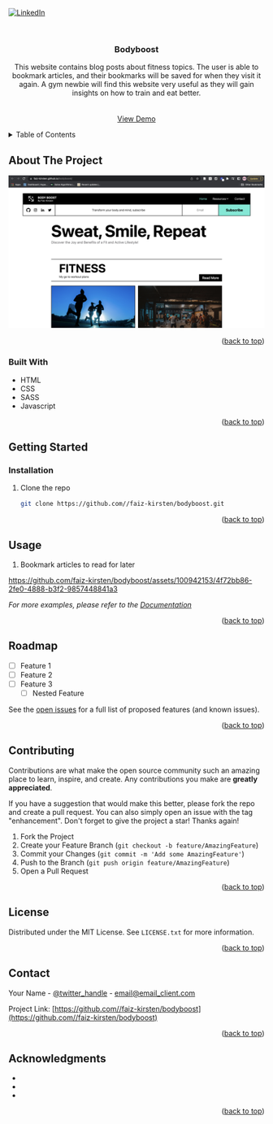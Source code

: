 <!-- Improved compatibility of back to top link: See: https://github.com/othneildrew/Best-README-Template/pull/73 -->

<a name="readme-top"></a>

<!--
*** Thanks for checking out the Best-README-Template. If you have a suggestion
*** that would make this better, please fork the repo and create a pull request
*** or simply open an issue with the tag "enhancement".
*** Don't forget to give the project a star!
*** Thanks again! Now go create something AMAZING! :D
-->

<!-- PROJECT SHIELDS -->
<!--
*** I'm using markdown "reference style" links for readability.
*** Reference links are enclosed in brackets [ ] instead of parentheses ( ).
*** See the bottom of this document for the declaration of the reference variables
*** for contributors-url, forks-url, etc. This is an optional, concise syntax you may use.
*** https://www.markdownguide.org/basic-syntax/#reference-style-links
-->

[![LinkedIn][linkedin-shield]][linkedin-url]

<!-- PROJECT LOGO -->
<br />
<div align="center">
<h3 align="center">Bodyboost</h3>

  <p align="center">
    This website contains blog posts about fitness topics. The user is able to bookmark articles, and their bookmarks will be saved for when they visit it again. A gym newbie will find this website very useful as they will gain insights on how to train and eat better.
    <br />
    <br />
    <br />
    <a href="https://faiz-kirsten.github.io/bodyboost/">View Demo</a>
  </p>
</div>

<!-- TABLE OF CONTENTS -->
<details>
  <summary>Table of Contents</summary>
  <ol>
    <li>
      <a href="#about-the-project">About The Project</a>
      <ul>
        <li><a href="#built-with">Built With</a></li>
      </ul>
    </li>
    <li>
      <a href="#getting-started">Getting Started</a>
      <ul>
        <li><a href="#prerequisites">Prerequisites</a></li>
        <li><a href="#installation">Installation</a></li>
      </ul>
    </li>
    <li><a href="#usage">Usage</a></li>
    <li><a href="#roadmap">Roadmap</a></li>
    <li><a href="#contributing">Contributing</a></li>
    <li><a href="#license">License</a></li>
    <li><a href="#contact">Contact</a></li>
    <li><a href="#acknowledgments">Acknowledgments</a></li>
  </ol>
</details>

<!-- ABOUT THE PROJECT -->

## About The Project

[![Bodyboost Screen Shot][product-screenshot]](https://faiz-kirsten.github.io/bodyboost/)

<!-- Here's a blank template to get started: To avoid retyping too much info. Do a search and replace with your text editor for the following: `/faiz-kirsten`, `bodyboost`, `twitter_handle`, `linkedin_username`, `email_client`, `email`, `project_title`, `project_description` -->

<p align="right">(<a href="#readme-top">back to top</a>)</p>

### Built With

-   HTML
-   CSS
-   SASS
-   Javascript

<p align="right">(<a href="#readme-top">back to top</a>)</p>

<!-- GETTING STARTED -->

## Getting Started

### Installation

1. Clone the repo
    ```sh
    git clone https://github.com//faiz-kirsten/bodyboost.git
    ```

<p align="right">(<a href="#readme-top">back to top</a>)</p>

<!-- USAGE EXAMPLES -->

## Usage

1. Bookmark articles to read for later

https://github.com/faiz-kirsten/bodyboost/assets/100942153/4f72bb86-2fe0-4888-b3f2-9857448841a3



_For more examples, please refer to the [Documentation](https://example.com)_

<p align="right">(<a href="#readme-top">back to top</a>)</p>

<!-- ROADMAP -->

## Roadmap

-   [ ] Feature 1
-   [ ] Feature 2
-   [ ] Feature 3
    -   [ ] Nested Feature

See the [open issues](https://github.com//faiz-kirsten/bodyboost/issues) for a full list of proposed features (and known issues).

<p align="right">(<a href="#readme-top">back to top</a>)</p>

<!-- CONTRIBUTING -->

## Contributing

Contributions are what make the open source community such an amazing place to learn, inspire, and create. Any contributions you make are **greatly appreciated**.

If you have a suggestion that would make this better, please fork the repo and create a pull request. You can also simply open an issue with the tag "enhancement".
Don't forget to give the project a star! Thanks again!

1. Fork the Project
2. Create your Feature Branch (`git checkout -b feature/AmazingFeature`)
3. Commit your Changes (`git commit -m 'Add some AmazingFeature'`)
4. Push to the Branch (`git push origin feature/AmazingFeature`)
5. Open a Pull Request

<p align="right">(<a href="#readme-top">back to top</a>)</p>

<!-- LICENSE -->

## License

Distributed under the MIT License. See `LICENSE.txt` for more information.

<p align="right">(<a href="#readme-top">back to top</a>)</p>

<!-- CONTACT -->

## Contact

Your Name - [@twitter_handle](https://twitter.com/twitter_handle) - email@email_client.com

Project Link: [https://github.com//faiz-kirsten/bodyboost](https://github.com//faiz-kirsten/bodyboost)

<p align="right">(<a href="#readme-top">back to top</a>)</p>

<!-- ACKNOWLEDGMENTS -->

## Acknowledgments

-   []()
-   []()
-   []()

<p align="right">(<a href="#readme-top">back to top</a>)</p>

<!-- MARKDOWN LINKS & IMAGES -->
<!-- https://www.markdownguide.org/basic-syntax/#reference-style-links -->

[contributors-shield]: https://img.shields.io/github/contributors//faiz-kirsten/bodyboost.svg?style=for-the-badge
[contributors-url]: https://github.com//faiz-kirsten/bodyboost/graphs/contributors
[forks-shield]: https://img.shields.io/github/forks//faiz-kirsten/bodyboost.svg?style=for-the-badge
[forks-url]: https://github.com//faiz-kirsten/bodyboost/network/members
[stars-shield]: https://img.shields.io/github/stars//faiz-kirsten/bodyboost.svg?style=for-the-badge
[stars-url]: https://github.com//faiz-kirsten/bodyboost/stargazers
[issues-shield]: https://img.shields.io/github/issues//faiz-kirsten/bodyboost.svg?style=for-the-badge
[issues-url]: https://github.com//faiz-kirsten/bodyboost/issues
[license-shield]: https://img.shields.io/github/license//faiz-kirsten/bodyboost.svg?style=for-the-badge
[license-url]: https://github.com//faiz-kirsten/bodyboost/blob/master/LICENSE.txt
[linkedin-shield]: https://img.shields.io/badge/-LinkedIn-black.svg?style=for-the-badge&logo=linkedin&colorB=555
[linkedin-url]: https://linkedin.com/in/faiz-kirsten-8547a625b
[product-screenshot]: deployed-website/Screenshot%202023-06-20%20at%2010.41.42.png
[Next.js]: https://img.shields.io/badge/next.js-000000?style=for-the-badge&logo=nextdotjs&logoColor=white
[Next-url]: https://nextjs.org/
[React.js]: https://img.shields.io/badge/React-20232A?style=for-the-badge&logo=react&logoColor=61DAFB
[React-url]: https://reactjs.org/
[Vue.js]: https://img.shields.io/badge/Vue.js-35495E?style=for-the-badge&logo=vuedotjs&logoColor=4FC08D
[Vue-url]: https://vuejs.org/
[Angular.io]: https://img.shields.io/badge/Angular-DD0031?style=for-the-badge&logo=angular&logoColor=white
[Angular-url]: https://angular.io/
[Svelte.dev]: https://img.shields.io/badge/Svelte-4A4A55?style=for-the-badge&logo=svelte&logoColor=FF3E00
[Svelte-url]: https://svelte.dev/
[Laravel.com]: https://img.shields.io/badge/Laravel-FF2D20?style=for-the-badge&logo=laravel&logoColor=white
[Laravel-url]: https://laravel.com
[Bootstrap.com]: https://img.shields.io/badge/Bootstrap-563D7C?style=for-the-badge&logo=bootstrap&logoColor=white
[Bootstrap-url]: https://getbootstrap.com
[JQuery.com]: https://img.shields.io/badge/jQuery-0769AD?style=for-the-badge&logo=jquery&logoColor=white
[JQuery-url]: https://jquery.com
